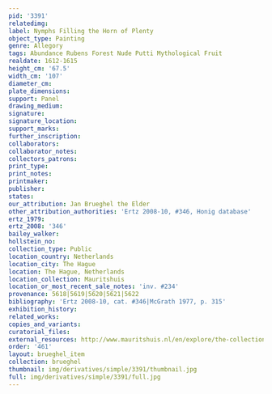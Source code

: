```yaml
---
pid: '3391'
relatedimg: 
label: Nymphs Filling the Horn of Plenty
object_type: Painting
genre: Allegory
tags: Abundance Rubens Forest Nude Putti Mythological Fruit
realdate: 1612-1615
height_cm: '67.5'
width_cm: '107'
diameter_cm: 
plate_dimensions: 
support: Panel
drawing_medium: 
signature: 
signature_location: 
support_marks: 
further_inscription: 
collaborators: 
collaborator_notes: 
collectors_patrons: 
print_type: 
print_notes: 
printmaker: 
publisher: 
states: 
our_attribution: Jan Brueghel the Elder
other_attribution_authorities: 'Ertz 2008-10, #346, Honig database'
ertz_1979: 
ertz_2008: '346'
bailey_walker: 
hollstein_no: 
collection_type: Public
location_country: Netherlands
location_city: The Hague
location: The Hague, Netherlands
location_collection: Mauritshuis
location_or_most_recent_sale_notes: 'inv. #234'
provenance: 5618|5619|5620|5621|5622
bibliography: 'Ertz 2008-10, cat. #346|McGrath 1977, p. 315'
exhibition_history: 
related_works: 
copies_and_variants: 
curatorial_files: 
external_resources: http://www.mauritshuis.nl/en/explore/the-collection/artworks/nymphs-filling-the-cornucopia-234/
order: '461'
layout: brueghel_item
collection: brueghel
thumbnail: img/derivatives/simple/3391/thumbnail.jpg
full: img/derivatives/simple/3391/full.jpg
---
```

